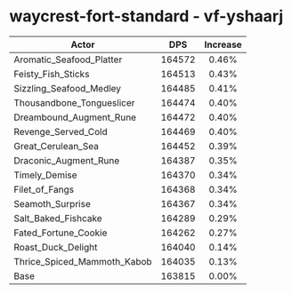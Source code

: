 # waycrest-fort-standard - vf-yshaarj
| Actor | DPS | Increase |
|---|:---:|:---:|
|Aromatic_Seafood_Platter|164572|0.46%|
|Feisty_Fish_Sticks|164513|0.43%|
|Sizzling_Seafood_Medley|164485|0.41%|
|Thousandbone_Tongueslicer|164474|0.40%|
|Dreambound_Augment_Rune|164472|0.40%|
|Revenge_Served_Cold|164469|0.40%|
|Great_Cerulean_Sea|164452|0.39%|
|Draconic_Augment_Rune|164387|0.35%|
|Timely_Demise|164370|0.34%|
|Filet_of_Fangs|164368|0.34%|
|Seamoth_Surprise|164367|0.34%|
|Salt_Baked_Fishcake|164289|0.29%|
|Fated_Fortune_Cookie|164262|0.27%|
|Roast_Duck_Delight|164040|0.14%|
|Thrice_Spiced_Mammoth_Kabob|164035|0.13%|
|Base|163815|0.00%|
